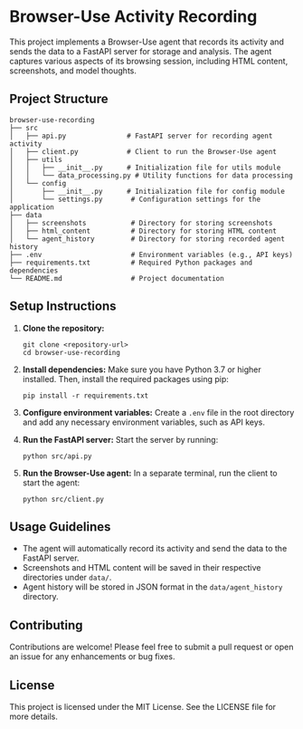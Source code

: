 # Browser-Use Activity Recording

This project implements a Browser-Use agent that records its activity and sends the data to a FastAPI server for storage and analysis. The agent captures various aspects of its browsing session, including HTML content, screenshots, and model thoughts.

## Project Structure

```
browser-use-recording
├── src
│   ├── api.py               # FastAPI server for recording agent activity
│   ├── client.py            # Client to run the Browser-Use agent
│   ├── utils
│   │   ├── __init__.py      # Initialization file for utils module
│   │   └── data_processing.py # Utility functions for data processing
│   └── config
│       ├── __init__.py      # Initialization file for config module
│       └── settings.py       # Configuration settings for the application
├── data
│   ├── screenshots           # Directory for storing screenshots
│   ├── html_content          # Directory for storing HTML content
│   └── agent_history         # Directory for storing recorded agent history
├── .env                      # Environment variables (e.g., API keys)
├── requirements.txt          # Required Python packages and dependencies
└── README.md                 # Project documentation
```

## Setup Instructions

1. **Clone the repository:**
   ```
   git clone <repository-url>
   cd browser-use-recording
   ```

2. **Install dependencies:**
   Make sure you have Python 3.7 or higher installed. Then, install the required packages using pip:
   ```
   pip install -r requirements.txt
   ```

3. **Configure environment variables:**
   Create a `.env` file in the root directory and add any necessary environment variables, such as API keys.

4. **Run the FastAPI server:**
   Start the server by running:
   ```
   python src/api.py
   ```

5. **Run the Browser-Use agent:**
   In a separate terminal, run the client to start the agent:
   ```
   python src/client.py
   ```

## Usage Guidelines

- The agent will automatically record its activity and send the data to the FastAPI server.
- Screenshots and HTML content will be saved in their respective directories under `data/`.
- Agent history will be stored in JSON format in the `data/agent_history` directory.

## Contributing

Contributions are welcome! Please feel free to submit a pull request or open an issue for any enhancements or bug fixes.

## License

This project is licensed under the MIT License. See the LICENSE file for more details.